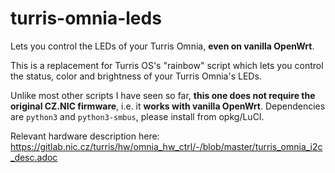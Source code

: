 # turris-omnia-leds
Lets you control the LEDs of your Turris Omnia, **even on vanilla OpenWrt**.

This is a replacement for Turris OS's "rainbow" script which lets you control the status, color and brightness of your Turris Omnia's LEDs.

Unlike most other scripts I have seen so far, **this one does not require the original CZ.NIC firmware**, i.e. it **works with vanilla OpenWrt**. Dependencies are ``python3`` and ``python3-smbus``, please install from opkg/LuCI.

Relevant hardware description here: https://gitlab.nic.cz/turris/hw/omnia_hw_ctrl/-/blob/master/turris_omnia_i2c_desc.adoc
